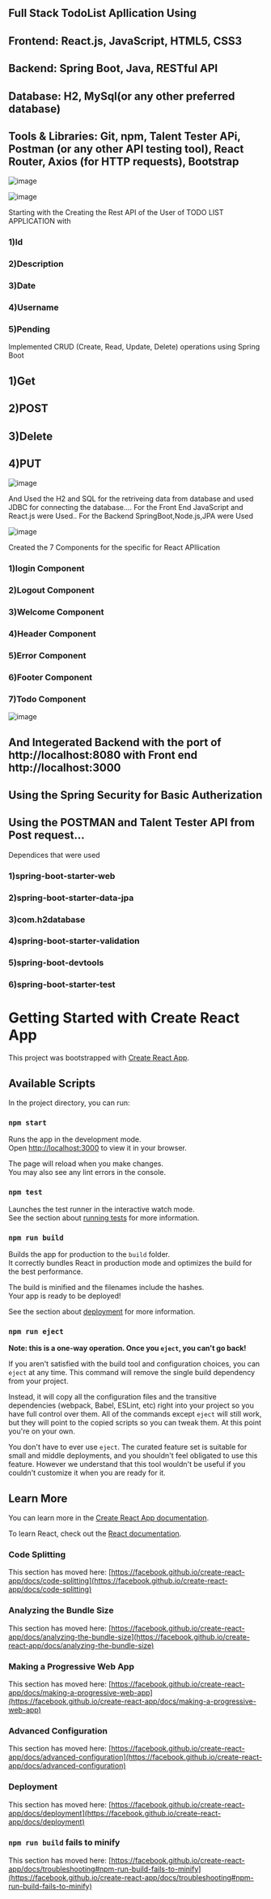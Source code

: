 ## Full Stack TodoList Apllication Using 
## Frontend: React.js, JavaScript, HTML5, CSS3
## Backend: Spring Boot, Java, RESTful API
## Database: H2, MySql(or any other preferred database)
## Tools & Libraries: Git, npm, Talent Tester APi, Postman (or any other API testing tool), React Router, Axios (for HTTP requests), Bootstrap


![image](https://github.com/Ajjuajith14/app_todo/assets/93632064/cb1a256e-ea4f-4992-a5e0-ffc84713c1e8)

![image](https://github.com/Ajjuajith14/app_todo/assets/93632064/6d4ed9e4-abd7-4f19-bad4-ef1aaf3f9dd2)


Starting with the Creating the Rest API of the User of TODO LIST APPLICATION with 
### 1)Id
### 2)Description
### 3)Date
### 4)Username
### 5)Pending 


Implemented CRUD (Create, Read, Update, Delete) operations using Spring Boot
## 1)Get
## 2)POST
## 3)Delete
## 4)PUT

![image](https://github.com/Ajjuajith14/app_todo/assets/93632064/adcd0050-b38a-4d18-bb84-ad7940798664)

And Used the H2 and SQL for the retriveing data from database and used JDBC for connecting the database....
For the Front End JavaScript and React.js were Used..
For the Backend SpringBoot,Node.js,JPA were Used

![image](https://github.com/Ajjuajith14/app_todo/assets/93632064/53fc8972-1e76-406b-856d-e4e7eae9a40b)


Created the 7 Components for the specific for React APllication
### 1)login Component
### 2)Logout Component
### 3)Welcome Component
### 4)Header Component
### 5)Error Component
### 6)Footer Component
### 7)Todo Component

![image](https://github.com/Ajjuajith14/app_todo/assets/93632064/d3e161be-9407-44ce-928c-0aaf635065cb)


## And Integerated Backend with the port of **http://localhost:8080** with Front end **http://localhost:3000**

## Using the Spring Security for Basic Autherization

## Using the POSTMAN and Talent Tester API from Post request...

Dependices that were used
### 1)spring-boot-starter-web
### 2)spring-boot-starter-data-jpa
### 3)com.h2database
### 4)spring-boot-starter-validation
### 5)spring-boot-devtools
### 6)spring-boot-starter-test

# Getting Started with Create React App

This project was bootstrapped with [Create React App](https://github.com/facebook/create-react-app).

## Available Scripts

In the project directory, you can run:

### `npm start`

Runs the app in the development mode.\
Open [http://localhost:3000](http://localhost:3000) to view it in your browser.

The page will reload when you make changes.\
You may also see any lint errors in the console.

### `npm test`

Launches the test runner in the interactive watch mode.\
See the section about [running tests](https://facebook.github.io/create-react-app/docs/running-tests) for more information.

### `npm run build`

Builds the app for production to the `build` folder.\
It correctly bundles React in production mode and optimizes the build for the best performance.

The build is minified and the filenames include the hashes.\
Your app is ready to be deployed!

See the section about [deployment](https://facebook.github.io/create-react-app/docs/deployment) for more information.

### `npm run eject`

**Note: this is a one-way operation. Once you `eject`, you can't go back!**

If you aren't satisfied with the build tool and configuration choices, you can `eject` at any time. This command will remove the single build dependency from your project.

Instead, it will copy all the configuration files and the transitive dependencies (webpack, Babel, ESLint, etc) right into your project so you have full control over them. All of the commands except `eject` will still work, but they will point to the copied scripts so you can tweak them. At this point you're on your own.

You don't have to ever use `eject`. The curated feature set is suitable for small and middle deployments, and you shouldn't feel obligated to use this feature. However we understand that this tool wouldn't be useful if you couldn't customize it when you are ready for it.

## Learn More

You can learn more in the [Create React App documentation](https://facebook.github.io/create-react-app/docs/getting-started).

To learn React, check out the [React documentation](https://reactjs.org/).

### Code Splitting

This section has moved here: [https://facebook.github.io/create-react-app/docs/code-splitting](https://facebook.github.io/create-react-app/docs/code-splitting)

### Analyzing the Bundle Size

This section has moved here: [https://facebook.github.io/create-react-app/docs/analyzing-the-bundle-size](https://facebook.github.io/create-react-app/docs/analyzing-the-bundle-size)

### Making a Progressive Web App

This section has moved here: [https://facebook.github.io/create-react-app/docs/making-a-progressive-web-app](https://facebook.github.io/create-react-app/docs/making-a-progressive-web-app)

### Advanced Configuration

This section has moved here: [https://facebook.github.io/create-react-app/docs/advanced-configuration](https://facebook.github.io/create-react-app/docs/advanced-configuration)

### Deployment

This section has moved here: [https://facebook.github.io/create-react-app/docs/deployment](https://facebook.github.io/create-react-app/docs/deployment)

### `npm run build` fails to minify

This section has moved here: [https://facebook.github.io/create-react-app/docs/troubleshooting#npm-run-build-fails-to-minify](https://facebook.github.io/create-react-app/docs/troubleshooting#npm-run-build-fails-to-minify)
